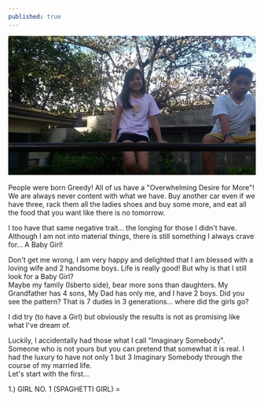 ```yaml
---
published: true
---
```

![Imaginary Somebody](/images/Casey.jpg)

People were born Greedy! All of us have a "Overwhelming Desire for More"! We are always never content with what we have. Buy another car even if we have three, rack them all the ladies shoes and buy some more, and eat all the food that you want like there is no tomorrow.

I too have that same negative trait... the longing for those I didn't have. Although I am not into material things, there is still something I always crave for... A Baby Girl! 

Don't get me wrong, I am very happy and delighted that I am blessed with a loving wife and 2 handsome boys. Life is really good! But why is that I still look for a Baby Girl?   
Maybe my family (Isberto side), bear more sons than daughters. My Grandfather has 4 sons, My Dad has only me, and I have 2 boys. Did you see the pattern? That is 7 dudes in 3 generations... where did the girls go?

I did try (to have a Girl) but obviously the results is not as promising like what I've dream of.

Luckily, I accidentally had those what I call "Imaginary Somebody". Someone who is not yours but you can pretend that somewhat it is real. I had the luxury to have not only 1 but 3 Imaginary Somebody through the course of my married life.   
Let's start with the first...

1.) GIRL NO. 1 (SPAGHETTI GIRL) = 